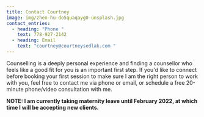 ```yaml
---
title: Contact Courtney
image: img/zhen-hu-do5quaqayg0-unsplash.jpg
contact_entries:
  - heading: "Phone "
    text: 778-927-2142
  - heading: Email
    text: "courtney@courtneysedlak.com "
---
```

Counselling is a deeply personal experience and finding a counsellor who feels like a good fit for you is an important first step. If you'd like to connect before booking your first session to make sure I am the right person to work with you, feel free to contact me via phone or email, or schedule a free 20-minute phone/video consultation with me.

**NOTE: I am currently taking maternity leave until February 2022, at which time I will be accepting new clients.**